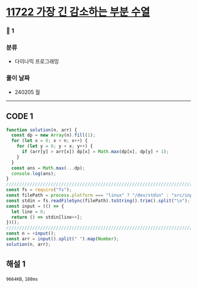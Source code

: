 # [11722 가장 긴 감소하는 부분 수열](https://www.acmicpc.net/problem/11722)

### 🥈 1

### 분류

- 다이나믹 프로그래밍

### 풀이 날짜

- 240205 월

---

## CODE 1

```javascript
function solution(n, arr) {
  const dp = new Array(n).fill(1);
  for (let x = 0; x < n; x++) {
    for (let y = 0; y < x; y++) {
      if (arr[y] > arr[x]) dp[x] = Math.max(dp[x], dp[y] + 1);
    }
  }
  const ans = Math.max(...dp);
  console.log(ans);
}
///////////////////////////////////////////////////////////////////////////////
const fs = require("fs");
const filePath = process.platform === "linux" ? "/dev/stdin" : "src/input.txt";
const stdin = fs.readFileSync(filePath).toString().trim().split("\n");
const input = (() => {
  let line = 0;
  return () => stdin[line++];
})();
///////////////////////////////////////////////////////////////////////////////
const n = +input();
const arr = input().split(" ").map(Number);
solution(n, arr);
```

## 해설 1

`9664KB`, `188ms`
